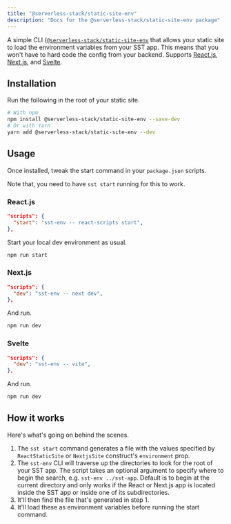 ```yaml
---
title: "@serverless-stack/static-site-env"
description: "Docs for the @serverless-stack/static-site-env package"
---
```


A simple CLI ([`@serverless-stack/static-site-env`](https://www.npmjs.com/package/@serverless-stack/static-site-env) that allows your static site to load the environment variables from your SST app. This means that you won't have to hard code the config from your backend. Supports [React.js](../constructs/ReactStaticSite.md#configuring-environment-variables), [Next.js](../constructs/NextjsSite.md#configuring-environment-variables), and [Svelte](../constructs/StaticSite.md#creating-a-svelte-site).

## Installation

Run the following in the root of your static site.

```bash
# With npm
npm install @serverless-stack/static-site-env --save-dev
# Or with Yarn
yarn add @serverless-stack/static-site-env --dev
```

## Usage

Once installed, tweak the start command in your `package.json` scripts.

Note that, you need to have `sst start` running for this to work.

### React.js

```json title="package.json" {2}
"scripts": {
  "start": "sst-env -- react-scripts start",
},
```

Start your local dev environment as usual.

```bash
npm run start
```

### Next.js

```json title="package.json" {2}
"scripts": {
  "dev": "sst-env -- next dev",
},
```

And run.

```bash
npm run dev
```

### Svelte

```json title="package.json" {2}
"scripts": {
  "dev": "sst-env -- vite",
},
```

And run.

```bash
npm run dev
```

## How it works

Here's what's going on behind the scenes.

1. The `sst start` command generates a file with the values specified by `ReactStaticSite` or `NextjsSite` construct's `environment` prop.
2. The `sst-env` CLI will traverse up the directories to look for the root of your SST app. The script takes an optional argument to specify where to begin the search, e.g. `sst-env ../sst-app`. Default is to begin at the current directory and only works if the React or Next.js app is located inside the SST app or inside one of its subdirectories.
3. It'll then find the file that's generated in step 1.
4. It'll load these as environment variables before running the start command.
